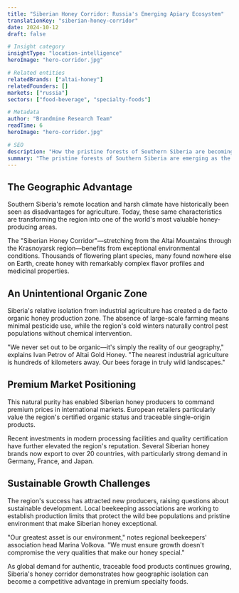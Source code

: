 ```yaml
---
title: "Siberian Honey Corridor: Russia's Emerging Apiary Ecosystem"
translationKey: "siberian-honey-corridor"
date: 2024-10-12
draft: false

# Insight category
insightType: "location-intelligence"
heroImage: "hero-corridor.jpg"

# Related entities
relatedBrands: ["altai-honey"]
relatedFounders: []
markets: ["russia"]
sectors: ["food-beverage", "specialty-foods"]

# Metadata
author: "Brandmine Research Team"
readTime: 6
heroImage: "hero-corridor.jpg"

# SEO
description: "How the pristine forests of Southern Siberia are becoming the epicenter of Russia's premium honey industry"
summary: "The pristine forests of Southern Siberia are emerging as the epicenter of Russia's premium honey industry, attracting international attention for exceptional quality and purity."
---
```


## The Geographic Advantage

Southern Siberia's remote location and harsh climate have historically been seen as disadvantages for agriculture. Today, these same characteristics are transforming the region into one of the world's most valuable honey-producing areas.

The "Siberian Honey Corridor"—stretching from the Altai Mountains through the Krasnoyarsk region—benefits from exceptional environmental conditions. Thousands of flowering plant species, many found nowhere else on Earth, create honey with remarkably complex flavor profiles and medicinal properties.

## An Unintentional Organic Zone

Siberia's relative isolation from industrial agriculture has created a de facto organic honey production zone. The absence of large-scale farming means minimal pesticide use, while the region's cold winters naturally control pest populations without chemical intervention.

"We never set out to be organic—it's simply the reality of our geography," explains Ivan Petrov of Altai Gold Honey. "The nearest industrial agriculture is hundreds of kilometers away. Our bees forage in truly wild landscapes."

## Premium Market Positioning

This natural purity has enabled Siberian honey producers to command premium prices in international markets. European retailers particularly value the region's certified organic status and traceable single-origin products.

Recent investments in modern processing facilities and quality certification have further elevated the region's reputation. Several Siberian honey brands now export to over 20 countries, with particularly strong demand in Germany, France, and Japan.

## Sustainable Growth Challenges

The region's success has attracted new producers, raising questions about sustainable development. Local beekeeping associations are working to establish production limits that protect the wild bee populations and pristine environment that make Siberian honey exceptional.

"Our greatest asset is our environment," notes regional beekeepers' association head Marina Volkova. "We must ensure growth doesn't compromise the very qualities that make our honey special."

As global demand for authentic, traceable food products continues growing, Siberia's honey corridor demonstrates how geographic isolation can become a competitive advantage in premium specialty foods.
